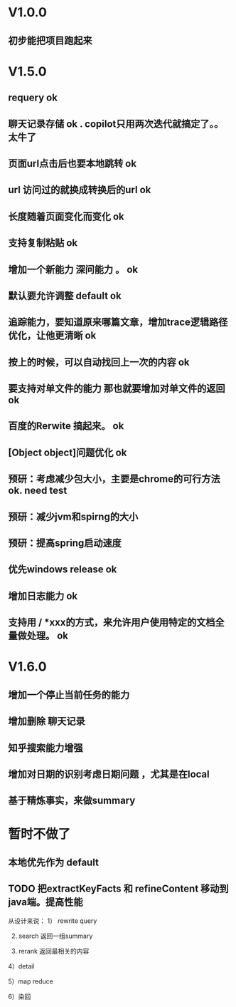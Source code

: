 # V1.0.0
## 初步能把项目跑起来

# V1.5.0 
## requery ok
## 聊天记录存储 ok . copilot只用两次迭代就搞定了。。太牛了
## 页面url点击后也要本地跳转 ok
## url 访问过的就换成转换后的url ok
## 长度随着页面变化而变化 ok
## 支持复制粘贴 ok
## 增加一个新能力 深问能力 。 ok
## 默认要允许调整 default ok 
## 追踪能力，要知道原来哪篇文章，增加trace逻辑路径优化，让他更清晰 ok
## 按上的时候，可以自动找回上一次的内容 ok
## 要支持对单文件的能力 那也就要增加对单文件的返回 ok
## 百度的Rerwite 搞起来。 ok 
## [Object object]问题优化 ok
## 预研：考虑减少包大小，主要是chrome的可行方法 ok. need test
## 预研：减少jvm和spirng的大小
## 预研：提高spring启动速度 
## 优先windows release ok
## 增加日志能力 ok
## 支持用 / *xxx的方式，来允许用户使用特定的文档全量做处理。 ok 

# V1.6.0

## 增加一个停止当前任务的能力
## 增加删除 聊天记录
## 知乎搜索能力增强
## 增加对日期的识别考虑日期问题 ，尤其是在local
## 基于精炼事实，来做summary

# 暂时不做了
## 本地优先作为 default 

## TODO 把extractKeyFacts 和 refineContent 移动到java端。提高性能



从设计来说：
1） rewrite query

2) search 返回一组summary 

3) rerank 返回最相关的内容 

4）detail 

5）map reduce 

6）染回